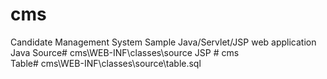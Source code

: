 # cms
Candidate Management System
Sample Java/Servlet/JSP web application
Java Source# cms\WEB-INF\classes\source
JSP # cms\
Table# cms\WEB-INF\classes\source\table.sql
